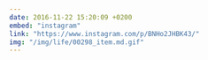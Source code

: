 ```yaml
---
date: 2016-11-22 15:20:09 +0200
embed: "instagram"
link: "https://www.instagram.com/p/BNHo2JHBK43/"
img: "/img/life/00298_item.md.gif"
---
```

